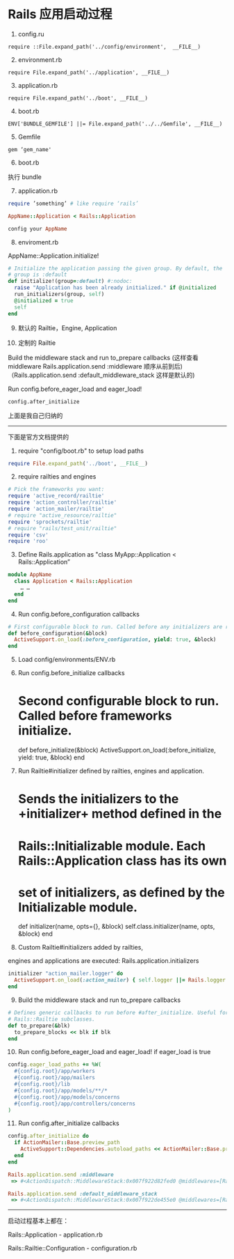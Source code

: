 # Rails 应用启动过程

1) config.ru

```
require ::File.expand_path('../config/environment',  __FILE__)
```

2) environment.rb

```
require File.expand_path('../application', __FILE__)
```

3) application.rb

```
require File.expand_path('../boot', __FILE__)
```

4) boot.rb

```
ENV['BUNDLE_GEMFILE'] ||= File.expand_path('../../Gemfile', __FILE__)
```

5) Gemfile

```
gem ‘gem_name'
```

6) boot.rb

执行 bundle

7) application.rb


```ruby
require ’something’ # like require ‘rails’

AppName::Application < Rails::Application

config your AppName
```

8) enviroment.rb

AppName::Application.initialize!

```ruby
# Initialize the application passing the given group. By default, the
# group is :default
def initialize!(group=:default) #:nodoc:
  raise "Application has been already initialized." if @initialized
  run_initializers(group, self)
  @initialized = true
  self
end
```

9) 默认的 Railtie，Engine, Application

10) 定制的 Railtie

Build the middleware stack and run to_prepare callbacks
(这样查看 middleware Rails.application.send :middleware 顺序从前到后)
（Rails.application.send :default_middleware_stack 这样是默认的)

Run config.before_eager_load and eager_load!

```
config.after_initialize
```

上面是我自己归纳的

---

下面是官方文档提供的

1) require "config/boot.rb" to setup load paths

```ruby
require File.expand_path('../boot', __FILE__)
```

2) require railties and engines

```ruby
# Pick the frameworks you want:
require 'active_record/railtie'
require 'action_controller/railtie'
require 'action_mailer/railtie'
# require "active_resource/railtie"
require 'sprockets/railtie'
# require "rails/test_unit/railtie"
require 'csv'
require 'roo'
```

3) Define Rails.application as "class MyApp::Application < Rails::Application”

```ruby
module AppName
  class Application < Rails::Application
    … …
  end
end
```

4) Run config.before_configuration callbacks

```ruby
# First configurable block to run. Called before any initializers are run.
def before_configuration(&block)
  ActiveSupport.on_load(:before_configuration, yield: true, &block)
end
```

5) Load config/environments/ENV.rb

6) Run config.before_initialize callbacks
     # Second configurable block to run. Called before frameworks initialize.
      def before_initialize(&block)
        ActiveSupport.on_load(:before_initialize, yield: true, &block)
      end
7) Run Railtie#initializer defined by railties, engines and application.

    # Sends the initializers to the +initializer+ method defined in the
    # Rails::Initializable module. Each Rails::Application class has its own
    # set of initializers, as defined by the Initializable module.
    def initializer(name, opts={}, &block)
      self.class.initializer(name, opts, &block)
    end
8) Custom Railtie#initializers added by railties,

engines and applications are executed:
Rails.application.initializers


```ruby
initializer "action_mailer.logger" do
  ActiveSupport.on_load(:action_mailer) { self.logger ||= Rails.logger }
end
```

9) Build the middleware stack and run to_prepare callbacks

```ruby
# Defines generic callbacks to run before #after_initialize. Useful for
# Rails::Railtie subclasses.
def to_prepare(&blk)
  to_prepare_blocks << blk if blk
end
```
10) Run config.before_eager_load and eager_load! if eager_load is true

```ruby
config.eager_load_paths += %W(
  #{config.root}/app/workers
  #{config.root}/app/mailers
  #{config.root}/lib
  #{config.root}/app/models/**/*
  #{config.root}/app/models/concerns
  #{config.root}/app/controllers/concerns
)
```

11) Run config.after_initialize callbacks

```ruby
config.after_initialize do
  if ActionMailer::Base.preview_path
    ActiveSupport::Dependencies.autoload_paths << ActionMailer::Base.preview_path
  end
end
```

```ruby
Rails.application.send :middleware
 => #<ActionDispatch::MiddlewareStack:0x007f922d82fed0 @middlewares=[Rack::UTF8Sanitizer, Rack::Sendfile, ActionDispatch::Static, Rack::Lock, #<ActiveSupport::Cache::Strategy::LocalCache::Middleware:0x007f922b765510>, Rack::Runtime, Rack::MethodOverride, ActionDispatch::RequestId, Rails::Rack::Logger, ActionDispatch::ShowExceptions, ActionDispatch::DebugExceptions, ActionDispatch::RemoteIp, ActionDispatch::Reloader, ActionDispatch::Callbacks, ActiveRecord::Migration::CheckPending, ActiveRecord::ConnectionAdapters::ConnectionManagement, ActiveRecord::QueryCache, ActionDispatch::Cookies, ActionDispatch::Session::CookieStore, ActionDispatch::Flash, ActionDispatch::ParamsParser, Rack::Head, Rack::ConditionalGet, Rack::ETag]>

Rails.application.send :default_middleware_stack
 => #<ActionDispatch::MiddlewareStack:0x007f922de455e0 @middlewares=[Rack::Sendfile, ActionDispatch::Static, Rack::Lock, Rack::Runtime, Rack::MethodOverride, ActionDispatch::RequestId, Rails::Rack::Logger, ActionDispatch::ShowExceptions, ActionDispatch::DebugExceptions, ActionDispatch::RemoteIp, ActionDispatch::Reloader, ActionDispatch::Callbacks, ActionDispatch::Cookies, ActionDispatch::Session::CookieStore, ActionDispatch::Flash, ActionDispatch::ParamsParser, Rack::Head, Rack::ConditionalGet, Rack::ETag]>
```
---

启动过程基本上都在：

Rails::Application - application.rb

Rails::Railtie::Configuration - configuration.rb
